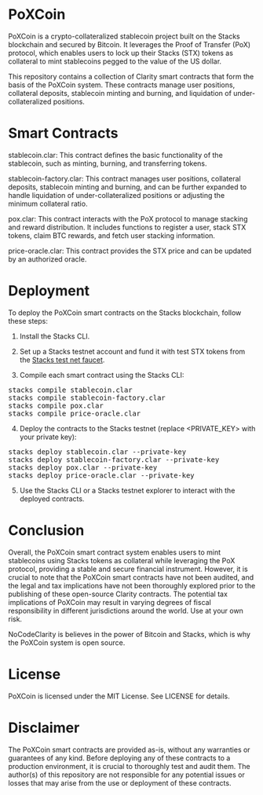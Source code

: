 # PoXCoin

PoXCoin is a crypto-collateralized stablecoin project built on the Stacks blockchain and secured by Bitcoin. It leverages the Proof of Transfer (PoX) protocol, which enables users to lock up their Stacks (STX) tokens as collateral to mint stablecoins pegged to the value of the US dollar.

This repository contains a collection of Clarity smart contracts that form the basis of the PoXCoin system. These contracts manage user positions, collateral deposits, stablecoin minting and burning, and liquidation of under-collateralized positions.

# Smart Contracts
stablecoin.clar: This contract defines the basic functionality of the stablecoin, such as minting, burning, and transferring tokens.

stablecoin-factory.clar: This contract manages user positions, collateral deposits, stablecoin minting and burning, and can be further expanded to handle liquidation of under-collateralized positions or adjusting the minimum collateral ratio.

pox.clar: This contract interacts with the PoX protocol to manage stacking and reward distribution. It includes functions to register a user, stack STX tokens, claim BTC rewards, and fetch user stacking information.

price-oracle.clar: This contract provides the STX price and can be updated by an authorized oracle.

# Deployment
To deploy the PoXCoin smart contracts on the Stacks blockchain, follow these steps:

1. Install the Stacks CLI.

2. Set up a Stacks testnet account and fund it with test STX tokens from the [Stacks test net faucet](https://www.stacks.co/faucet).

3. Compile each smart contract using the Stacks CLI:


<pre>
stacks compile stablecoin.clar
stacks compile stablecoin-factory.clar
stacks compile pox.clar
stacks compile price-oracle.clar
</pre>

4. Deploy the contracts to the Stacks testnet (replace <PRIVATE_KEY> with your private key):

<pre>
stacks deploy stablecoin.clar --private-key <PRIVATE_KEY>
stacks deploy stablecoin-factory.clar --private-key <PRIVATE_KEY>
stacks deploy pox.clar --private-key <PRIVATE_KEY>
stacks deploy price-oracle.clar --private-key <PRIVATE_KEY>
</pre>

5. Use the Stacks CLI or a Stacks testnet explorer to interact with the deployed contracts.

# Conclusion

Overall, the PoXCoin smart contract system enables users to mint stablecoins using Stacks tokens as collateral while leveraging the PoX protocol, providing a stable and secure financial instrument. However, it is crucial to note that the PoXCoin smart contracts have not been audited, and the legal and tax implications have not been thoroughly explored prior to the publishing of these open-source Clarity contracts. The potential tax implications of PoXCoin may result in varying degrees of fiscal responsibility in different jurisdictions around the world. Use at your own risk.

NoCodeClarity is believes in the power of Bitcoin and Stacks, which is why the PoXCoin system is open source.

# License
PoXCoin is licensed under the MIT License. See LICENSE for details.

# Disclaimer
The PoXCoin smart contracts are provided as-is, without any warranties or guarantees of any kind. Before deploying any of these contracts to a production environment, it is crucial to thoroughly test and audit them. The author(s) of this repository are not responsible for any potential issues or losses that may arise from the use or deployment of these contracts. 
